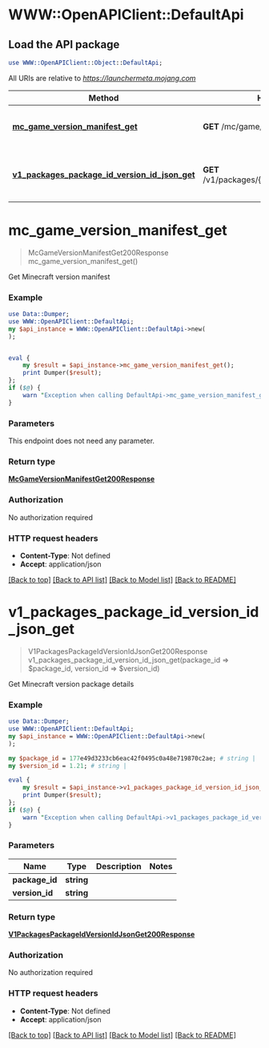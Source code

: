 # WWW::OpenAPIClient::DefaultApi

## Load the API package
```perl
use WWW::OpenAPIClient::Object::DefaultApi;
```

All URIs are relative to *https://launchermeta.mojang.com*

Method | HTTP request | Description
------------- | ------------- | -------------
[**mc_game_version_manifest_get**](DefaultApi.md#mc_game_version_manifest_get) | **GET** /mc/game/version_manifest | Get Minecraft version manifest
[**v1_packages_package_id_version_id_json_get**](DefaultApi.md#v1_packages_package_id_version_id_json_get) | **GET** /v1/packages/{packageId}/{versionId}.json | Get Minecraft version package details


# **mc_game_version_manifest_get**
> McGameVersionManifestGet200Response mc_game_version_manifest_get()

Get Minecraft version manifest

### Example
```perl
use Data::Dumper;
use WWW::OpenAPIClient::DefaultApi;
my $api_instance = WWW::OpenAPIClient::DefaultApi->new(
);


eval {
    my $result = $api_instance->mc_game_version_manifest_get();
    print Dumper($result);
};
if ($@) {
    warn "Exception when calling DefaultApi->mc_game_version_manifest_get: $@\n";
}
```

### Parameters
This endpoint does not need any parameter.

### Return type

[**McGameVersionManifestGet200Response**](McGameVersionManifestGet200Response.md)

### Authorization

No authorization required

### HTTP request headers

 - **Content-Type**: Not defined
 - **Accept**: application/json

[[Back to top]](#) [[Back to API list]](../README.md#documentation-for-api-endpoints) [[Back to Model list]](../README.md#documentation-for-models) [[Back to README]](../README.md)

# **v1_packages_package_id_version_id_json_get**
> V1PackagesPackageIdVersionIdJsonGet200Response v1_packages_package_id_version_id_json_get(package_id => $package_id, version_id => $version_id)

Get Minecraft version package details

### Example
```perl
use Data::Dumper;
use WWW::OpenAPIClient::DefaultApi;
my $api_instance = WWW::OpenAPIClient::DefaultApi->new(
);

my $package_id = 177e49d3233cb6eac42f0495c0a48e719870c2ae; # string | 
my $version_id = 1.21; # string | 

eval {
    my $result = $api_instance->v1_packages_package_id_version_id_json_get(package_id => $package_id, version_id => $version_id);
    print Dumper($result);
};
if ($@) {
    warn "Exception when calling DefaultApi->v1_packages_package_id_version_id_json_get: $@\n";
}
```

### Parameters

Name | Type | Description  | Notes
------------- | ------------- | ------------- | -------------
 **package_id** | **string**|  | 
 **version_id** | **string**|  | 

### Return type

[**V1PackagesPackageIdVersionIdJsonGet200Response**](V1PackagesPackageIdVersionIdJsonGet200Response.md)

### Authorization

No authorization required

### HTTP request headers

 - **Content-Type**: Not defined
 - **Accept**: application/json

[[Back to top]](#) [[Back to API list]](../README.md#documentation-for-api-endpoints) [[Back to Model list]](../README.md#documentation-for-models) [[Back to README]](../README.md)

